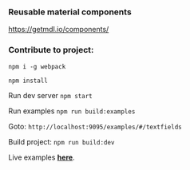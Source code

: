 ### Reusable material components

https://getmdl.io/components/

### Contribute to project:


`npm i -g webpack`


`npm install`


Run dev server `npm start`

Run examples `npm run build:examples`

Goto: `http://localhost:9095/examples/#/textfields`


Build project: `npm run build:dev`


Live examples __[here](http://95.85.12.25/examples/#/usage)__.